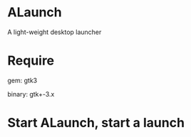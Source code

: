 # ALaunch
A light-weight desktop launcher 

# Require
gem:
gtk3

binary:
gtk+-3.x

# Start ALaunch, start a launch
